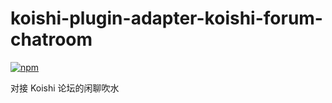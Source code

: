 # koishi-plugin-adapter-koishi-forum-chatroom

[![npm](https://img.shields.io/npm/v/koishi-plugin-adapter-koishi-forum-chatroom?style=flat-square)](https://www.npmjs.com/package/koishi-plugin-adapter-koishi-forum-chatroom)

对接 Koishi 论坛的闲聊吹水
